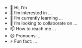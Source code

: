 - 👋 Hi, I’m 
- 👀 I’m interested in ...
- 🌱 I’m currently learning ...
- 💞️ I’m looking to collaborate on ...
- 📫 How to reach me ...
- 😄 Pronouns: ...
- ⚡ Fun fact: ...

<!---
AREEBA-ZIA/AREEBA-ZIA is a ✨ special ✨ repository because its `README.md` (this file) appears on your GitHub profile.
You can click the Preview link to take a look at your changes.
--->
